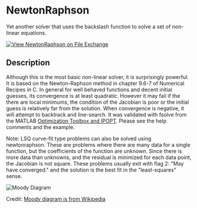 NewtonRaphson
=============
Yet another solver that uses the backslash function to solve a set of
non-linear equations.

[![View NewtonRaphson on File Exchange](https://www.mathworks.com/matlabcentral/images/matlab-file-exchange.svg)](https://www.mathworks.com/matlabcentral/fileexchange/43097-newtonraphson)

Description
-----------
Although this is the most basic non-linear solver, it is surprisingly powerful.
It is based on the Newton-Raphson method in chapter 9.6-7 of Numerical Recipes
in C. In general for well behaved functions and decent initial guesses, its
convergence is at least quadratic. However it may fail if the there are local
minimums, the condition of the Jacobian is poor or the initial guess is
relatively far from the solution. When convergence is negative, it will attempt
to backtrack and line-search. It was validated with fsolve from the MATLAB
[Optimization Toolbox and IPOPT](https://projects.coin-or.org/Ipopt). Please see
the help comments and the example.

Note: LSQ curve-fit type problems can also be solved using newtonraphson. These
are problems where there are many data for a single function, but the
coefficients of the function are unknown. Since there is more data than
unknowns, and the residual is minimized for each data point, the Jacobian is
not square. These problems usually exit with flag 2: "May have converged." and
the solution is the best fit in the "least-squares" sense.

![Moody Diagram](Moody_diagram.jpg "Moody Diagram")

Credit: [Moody diagram is from Wikipedia](http://upload.wikimedia.org/wikipedia/commons/8/80/Moody_diagram.jpg)

